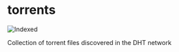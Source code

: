 torrents 
========
![Indexed](https://img.shields.io/badge/indexed-58841-blue)

Collection of torrent files discovered in the DHT network
